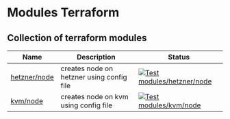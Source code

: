 # Modules Terraform

## Collection of terraform modules

|Name|Description|Status|
|---|---|---|
|[hetzner/node](https://github.com/labrats-work/modules-terraform/tree/main/modules/hetzner/node)|creates node on hetzner using config file|[![Test modules/hetzner/node](https://github.com/labrats-work/modules-terraform/actions/workflows/test-hetzner.yml/badge.svg)](https://github.com/labrats-work/modules-terraform/actions/workflows/test-hetzner.yml)|
|[kvm/node](https://github.com/labrats-work/modules-terraform/tree/main/modules/kvm/node)|creates node on kvm using config file|[![Test modules/kvm/node](https://github.com/labrats-work/modules-terraform/actions/workflows/test-kvm.yml/badge.svg)](https://github.com/labrats-work/modules-terraform/actions/workflows/test-kvm.yml)|
